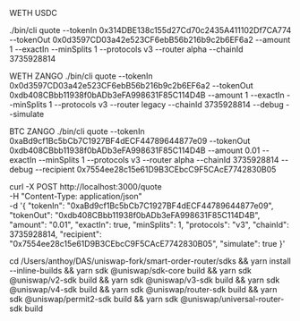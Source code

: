 WETH USDC

./bin/cli quote --tokenIn 0x314DBE138c155d27Cd70c2435A411102Df7CA774 --tokenOut 0x0d3597CD03a42e523CF6ebB56b216b9c2b6EF6a2 --amount 1 --exactIn --minSplits 1 --protocols v3 --router alpha --chainId 3735928814

WETH ZANGO
./bin/cli quote --tokenIn 0x0d3597CD03a42e523CF6ebB56b216b9c2b6EF6a2 --tokenOut 0xdb408CBbb11938f0bADb3eFA998631F85C114D4B --amount 1 --exactIn --minSplits 1 --protocols v3 --router legacy --chainId 3735928814 --debug --simulate

BTC ZANGO
./bin/cli quote --tokenIn 0xaBd9cf1Bc5bCb7C1927BF4dECF44789644877e09 --tokenOut 0xdb408CBbb11938f0bADb3eFA998631F85C114D4B --amount 0.01 --exactIn --minSplits 1 --protocols v3 --router alpha --chainId 3735928814 --debug --recipient 0x7554ee28c15e61D9B3CEbcC9F5CAcE7742830B05

curl -X POST http://localhost:3000/quote \
  -H "Content-Type: application/json" \
  -d '{
    "tokenIn": "0xaBd9cf1Bc5bCb7C1927BF4dECF44789644877e09",
    "tokenOut": "0xdb408CBbb11938f0bADb3eFA998631F85C114D4B",
    "amount": "0.01",
    "exactIn": true,
    "minSplits": 1,
    "protocols": "v3",
    "chainId": 3735928814,
    "recipient": "0x7554ee28c15e61D9B3CEbcC9F5CAcE7742830B05",
    "simulate": true
  }'


cd /Users/anthoy/DAS/uniswap-fork/smart-order-router/sdks && yarn install --inline-builds && yarn sdk @uniswap/sdk-core build && yarn sdk @uniswap/v2-sdk build && yarn sdk @uniswap/v3-sdk build && yarn sdk @uniswap/v4-sdk build && yarn sdk @uniswap/router-sdk build && yarn sdk @uniswap/permit2-sdk build && yarn sdk @uniswap/universal-router-sdk build